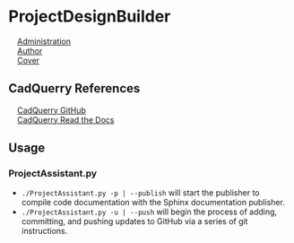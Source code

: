 # ProjectDesignBuilder

&nbsp;&nbsp;&nbsp;&nbsp;[Administration](https://github.com/Technicus/ProjectDesignBuilder/tree/main/Administration)<br>
&nbsp;&nbsp;&nbsp;&nbsp;[Author](https://github.com/Technicus/ProjectDesignBuilder/tree/main/Administration/Documentum/Publisher/Author)<br>
&nbsp;&nbsp;&nbsp;&nbsp;[Cover](https://github.com/Technicus/ProjectDesignBuilder/blob/main/Design/Resources/Media/Images/CoverPage/oreilly.pdf)<br>

## CadQuerry References
&nbsp;&nbsp;&nbsp;&nbsp;[CadQuerry GitHub](https://github.com/CadQuery/cadquery)<br>
&nbsp;&nbsp;&nbsp;&nbsp;[CadQuerry Read the Docs](https://cadquery.readthedocs.io/en/latest/)<br>

## Usage
### ProjectAssistant.py
* `./ProjectAssistant.py -p | --publish` will start the publisher to compile code documentation with the Sphinx documentation publisher.
* `./ProjectAssistant.py -u | --push` will begin the process of adding, committing, and pushing updates to GitHub via a series of git instructions.
